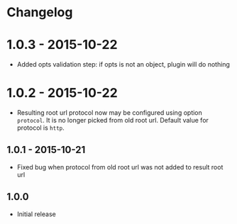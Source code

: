 # Changelog

# 1.0.3 - 2015-10-22

* Added opts validation step: if opts is not an object, plugin will do nothing

# 1.0.2 - 2015-10-22

* Resulting root url protocol now may be configured using option `protocol`. It is no longer picked from old root url. Default value for protocol is `http`.

## 1.0.1 - 2015-10-21

* Fixed bug when protocol from old root url was not added to result root url

## 1.0.0

* Initial release
